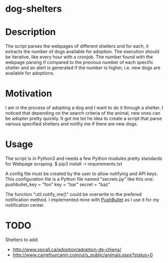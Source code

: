 # dog-shelters

Description
======
The script parses the webpages of different shelters and for each, it extracts the number of dogs available for adoption. The execution should be iterative, like every hour with a cronjob. The number found with the webpage parsing if compared to the previous number of each specific shelter and an alert is generated if the number is higher, i.e. new dogs are available for adoptions.


Motivation
======
I am in the process of adopting a dog and I want to do it through a shelter. I noticed that depending on the search criteria of the animal, new ones can be adopter pretty quickly. It got me tot he idea to create a script that parse various specified shelters and notifiy me if there are new dogs.

Usage
======
The script is in Python3 and needs a few Python modules pretty standards for Webpage scraping.
\$ pip3 install -r requirements.txt

A config file must be created by the user to allow notifying and API keys. This configuration file is a Python file named "secrets.py" like this one:
pushbullet_key = "foo"
key = "bar"
secret = "baz"

The function "util.notify_me()" could be overwrite to the prefered notification method. I implemented mine with [PushBullet](https://www.pushbullet.com/) as I use it for my notification center.

TODO
======
Shelters to add:
 * http://www.spcall.ca/adoption/adoption-de-chiens/
* http://www.carrefourcanin.com/ui/s_public/animals.aspx?status=0

